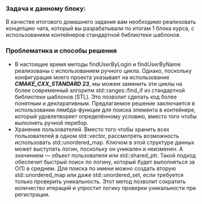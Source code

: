 ### Задача к данному блоку:
В качестве итогового домашнего задания вам необходимо реализовать концепцию чата, который вы 
разрабатывали по итогам 1 блока курса, с использованием контейнеров стандартной библиотеки шаблонов.

### Проблематика и способы решения

* В настоящее время методы findUserByLogin и findUserByName реализованы с использованием ручного цикла. Однако, поскольку конфигурация моего проекта указывает на использование **_CMAKE_CXX_STANDARD 23_**, мы можем заменить эти циклы на более современный алгоритм std::ranges::find_if из стандартной библиотеки шаблонов (STL). Это позволит сделать код более понятным и декларативным.
Предлагаемое решение заключается в использовании лямбда-функции для поиска элемента в контейнере, который удовлетворяет определённому условию, вместо того чтобы выполнять ручной перебор.
* Хранение пользователей. Вместо того чтобы хранить всех пользователей в одном std::vector, 
  рассмотреть возможность использовать std::unordered_map.
Ключом в этой структуре данных может выступать логин, поскольку он уникален и неизменен. А значением — объект пользователя или std::shared_ptr<User>.
Такой подход обеспечит быстрый поиск по логину, который будет выполняться за O(1) в среднем.
Для поиска по имени можно создать вторую std::unordered_map или даже std::unordered_set, если требуется только проверить уникальность.
Этот метод позволит сократить количество итераций и упростит логику проверки уникальности при регистрации.





